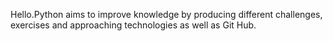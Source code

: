 Hello.Python aims to improve knowledge by producing different challenges, exercises and approaching technologies as well as Git Hub.
